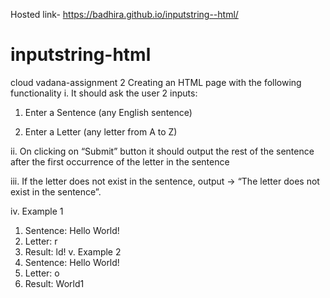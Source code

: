Hosted link-  https://badhira.github.io/inputstring--html/

# inputstring-html

cloud vadana-assignment 2
Creating an HTML page with the following functionality
i. It should ask the user 2 inputs:

1. Enter a Sentence (any English sentence)
 
2. Enter a Letter (any letter from A to Z)

ii. On clicking on “Submit” button it should output the rest of the
sentence after the first occurrence of the letter in the sentence

iii. If the letter does not exist in the sentence, output -> “The letter does
not exist in the sentence”.

iv. Example 1
1. Sentence: Hello World!
2. Letter: r
3. Result: ld!
v. Example 2
1. Sentence: Hello World!
2. Letter: o
3. Result: World1
